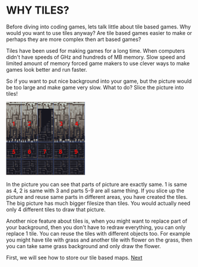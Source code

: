 # WHY TILES?

Before diving into coding games, lets talk little about tile based games. Why would you want to use tiles anyway? Are tile based games easier to make or perhaps they are more complex then art based games?

Tiles have been used for making games for a long time. When computers didn't have speeds of GHz and hundreds of MB memory. Slow speed and limited amount of memory forced game makers to use clever ways to make games look better and run faster.

So if you want to put nice background into your game, but the picture would be too large and make game very slow. What to do? Slice the picture into tiles!

![](p02_1.gif)

In the picture you can see that parts of picture are exactly same. 1 is same as 4, 2 is same with 3 and parts 5-9 are all same thing. If you slice up the picture and reuse same parts in different areas, you have created the tiles. The big picture has much bigger filesize than tiles. You would actually need only 4 different tiles to draw that picture.

Another nice feature about tiles is, when you might want to replace part of your background, then you don't have to redraw everything, you can only replace 1 tile. You can reuse the tiles with different objects too. For example you might have tile with grass and another tile with flower on the grass, then you can take same grass background and only draw the flower.

First, we will see how to store our tile based maps. [Next](./02-map-format)